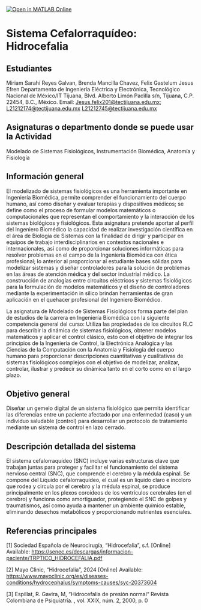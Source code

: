 
[![Open in MATLAB Online](https://www.mathworks.com/images/responsive/global/open-in-matlab-online.svg)](https://matlab.mathworks.com/open/github/v1?repo=yisus156/Sistema-Cefalorraqu-deo)
# Sistema Cefalorraquídeo: Hidrocefalia

## Estudiantes
Miriam Sarahí Reyes Galvan, Brenda Mancilla Chavez, Felix Gastelum Jesus Efren
Departamento de Ingeniería Eléctrica y Electrónica, Tecnológico Nacional de México/IT Tijuana, Blvd. Alberto Limón Padilla s/n, Tijuana, C.P. 22454, B.C., México. Email: Jesus.felix201@tectijuana.edu.mx;  L21212174@tectijuana.edu.mx L21212745@tectijuana.edu.mx

## Asignaturas o departmento donde se puede usar la Actividad
Modelado de Sistemas Fisiológicos, Instrumentación Biomédica, Anatomía y Fisiología

## Información general
El modelizado de sistemas fisiológicos es una herramienta importante en Ingeniería Biomédica, permite comprender el funcionamiento del cuerpo humano, así como diseñar y evaluar terapias y dispositivos médicos; se define como el proceso de formular modelos matemáticos o computacionales que representan el comportamiento y la interacción de los sistemas biológicos y fisiológicos. Esta asignatura pretende aportar al perfil del Ingeniero Biomédico la capacidad de realizar investigación científica en el área de Biología de Sistemas con la finalidad de dirigir y participar en equipos de trabajo interdisciplinarios en contextos nacionales e internacionales, así como de proporcionar soluciones informáticas para resolver problemas en el campo de la Ingeniería Biomédica con ética profesional; lo anterior al proporcionar al estudiante bases sólidas para modelizar sistemas y diseñar controladores para la solución de problemas en las áreas de atención médica y del sector industrial médico. La construcción de analogías entre circuitos eléctricos y sistemas fisiológicos para la formulación de modelos matemáticos y el diseño de controladores mediante la experimentación in silico brindan herramientas de gran aplicación en el quehacer profesional del Ingeniero Biomédico.

La asignatura de Modelado de Sistemas Fisiológicos forma parte del plan de estudios de la carrera en Ingeniería Biomédica con la siguiente competencia general del curso: Utiliza las propiedades de los circuitos RLC para describir la dinámica de sistemas fisiológicos, obtener modelos matemáticos y aplicar el control clásico, esto con el objetivo de integrar los principios de la Ingeniería de Control, la Electrónica Analógica y las Ciencias de la Computación con la Anatomía y Fisiología del cuerpo humano para proporcionar descripciones cuantitativas y cualitativas de sistemas fisiológicos complejos con el objetivo de modelizar, analizar, controlar, ilustrar y predecir su dinámica tanto en el corto como en el largo plazo.

## Objetivo general
Diseñar un gemelo digital de un sistema fisiológico que permita identificar las diferencias entre un paciente afectado por una enfermedad (caso) y un individuo saludable (control) para desarrollar un protocolo de tratamiento mediante un sistema de control en lazo cerrado.

## Descripción detallada del sistema
El sistema cefalorraquídeo (SNC) incluye varias estructuras clave que trabajan juntas para proteger y facilitar el funcionamiento del sistema nervioso central (SNC), que comprende el cerebro y la médula espinal.
Se compone del Líquido cefalorraquídeo, el cual es un líquido claro e incoloro que rodea y circula por el cerebro y la médula espinal, se produce principalmente en los plexos coroideos de los ventrículos cerebrales (en el cerebro) y funciona como amortiguador, protegiendo el SNC de golpes y traumatismos, así como ayuda a mantener un ambiente químico estable, eliminando desechos metabólicos y proporcionando nutrientes esenciales.

## Referencias principales
[1] Sociedad Española de Neurocirugía,  “Hidrocefalia”, s.f. [Online] Available: https://senec.es/descargas/informacion-paciente/TRPTICO_HIDROCEFALIA.pdf

[2] Mayo Clinic, “Hidrocefalia”, 2024 [Online] Available: https://www.mayoclinic.org/es/diseases-conditions/hydrocephalus/symptoms-causes/syc-20373604

[3] Espillat, R. Gavira, M, “Hidrocefalia de presión normal“ Revista Colombiana de Psiquiatría. , vol. XXIX, núm. 2, 2000, p. 0

